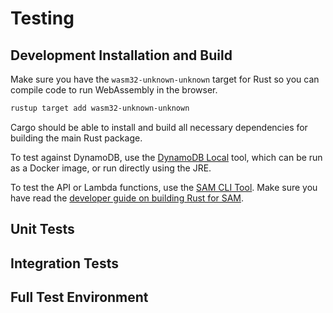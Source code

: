 # Testing
## Development Installation and Build
Make sure you have the `wasm32-unknown-unknown` target for Rust so you can compile code to run WebAssembly in the browser.
```bash
rustup target add wasm32-unknown-unknown
```
Cargo should be able to install and build all necessary dependencies for building the main Rust package.

To test against DynamoDB, use the [DynamoDB Local](https://docs.aws.amazon.com/amazondynamodb/latest/developerguide/DynamoDBLocal.html) tool, which can be run as a Docker image, or run directly using the JRE.

To test the API or Lambda functions, use the [SAM CLI Tool](https://docs.aws.amazon.com/serverless-application-model/latest/developerguide/install-sam-cli.html). Make sure you have read the [developer guide on building Rust for SAM](https://docs.aws.amazon.com/serverless-application-model/latest/developerguide/building-rust.html).

## Unit Tests

## Integration Tests

## Full Test Environment